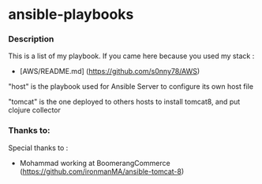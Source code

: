 # ansible-playbooks

### Description

This is a list of my playbook.
If you came here because you used my stack :
* [AWS/README.md] (https://github.com/s0nny78/AWS)

"host" is the playbook used for Ansible Server to configure its own host file 

"tomcat" is the one deployed to others hosts to install tomcat8, and put clojure collector

### Thanks to:
Special thanks to : 
* Mohammad working at BoomerangCommerce (https://github.com/ironmanMA/ansible-tomcat-8)

